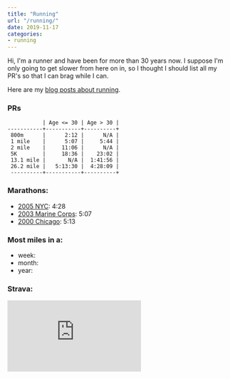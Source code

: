 ```yaml
---
title: "Running"
url: "/running/"
date: 2019-11-17
categories:
- running
---
```


Hi, I'm a runner and have been for more than 30 years now. I suppose I'm
only going to get slower from here on in, so I thought I should list
all my PR's so that I can brag while I can.

Here are my [blog posts about running](/categories/running/).

### PRs

               | Age <= 30 | Age > 30 |
    -----------+-----------+----------+
     800m      |      2:12 |      N/A |
     1 mile    |      5:07 |     5:44 |
     2 mile    |     11:06 |      N/A |
     5K        |     18:36 |    23:02 |
     13.1 mile |       N/A |  1:41:56 |
     26.2 mile |   5:13:30 |  4:28:09 |
     ----------+-----------+----------+

### Marathons:

- [2005 NYC](https://results.nyrr.org/event/a51106/finishers#search=Vinod%2520Kurup): 4:28
- [2003 Marine Corps](https://www.marathonguide.com/results/browse.cfm?MIDD=41031026): 5:07
- [2000 Chicago](http://www.marathonguide.com/results/browse.cfm?MIDD=67001022&Gen=B&Begin=24183&End=24282&Max=27870): 5:13

### Most miles in a:

- week:
- month:
- year:


### Strava:

<iframe height='160' width='300' frameborder='0' allowtransparency='true' scrolling='no' src='https://www.strava.com/athletes/1499959/activity-summary/58ecc0bbb08ceb2582d8715ace92ac45950db9ee'></iframe>
